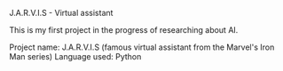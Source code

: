 J.A.R.V.I.S - Virtual assistant

This is my first project in the progress of researching about AI.

Project name: J.A.R.V.I.S (famous virtual assistant from the Marvel's Iron Man series)
Language used: Python
